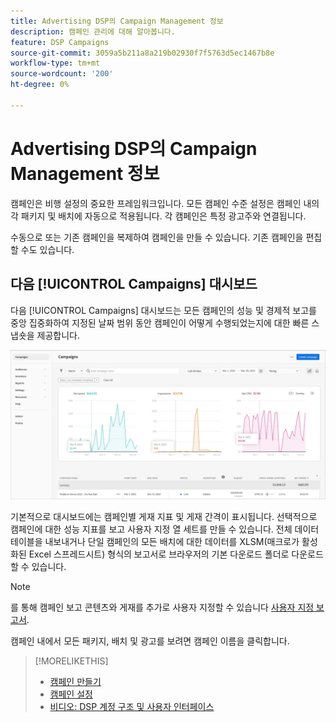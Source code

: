 ```yaml
---
title: Advertising DSP의 Campaign Management 정보
description: 캠페인 관리에 대해 알아봅니다.
feature: DSP Campaigns
source-git-commit: 3059a5b211a8a219b02930f7f5763d5ec1467b8e
workflow-type: tm+mt
source-wordcount: '200'
ht-degree: 0%

---
```


# Advertising DSP의 Campaign Management 정보

캠페인은 비행 설정의 중요한 프레임워크입니다. 모든 캠페인 수준 설정은 캠페인 내의 각 패키지 및 배치에 자동으로 적용됩니다. 각 캠페인은 특정 광고주와 연결됩니다.

수동으로 또는 기존 캠페인을 복제하여 캠페인을 만들 수 있습니다. 기존 캠페인을 편집할 수도 있습니다.

## 다음 [!UICONTROL Campaigns] 대시보드

<!-- standardize on "dashboard" or "view" -->
다음 [!UICONTROL Campaigns] 대시보드는 모든 캠페인의 성능 및 경제적 보고를 중앙 집중화하여 지정된 날짜 범위 동안 캠페인이 어떻게 수행되었는지에 대한 빠른 스냅숏을 제공합니다.

![캠페인 대시보드](/help/dsp/assets/campaign-dashboard.png)

기본적으로 대시보드에는 캠페인별 게재 지표 및 게재 간격이 표시됩니다. 선택적으로 캠페인에 대한 성능 지표를 보고 사용자 지정 열 세트를 만들 수 있습니다. 전체 데이터 테이블을 내보내거나 단일 캠페인의 모든 배치에 대한 데이터를 XLSM(매크로가 활성화된 Excel 스프레드시트) 형식의 보고서로 브라우저의 기본 다운로드 폴더로 다운로드할 수 있습니다.

>[!NOTE]
>
>를 통해 캠페인 보고 콘텐츠와 게재를 추가로 사용자 지정할 수 있습니다 [사용자 지정 보고서](/help/dsp/reports/report-about.md).

캠페인 내에서 모든 패키지, 배치 및 광고를 보려면 캠페인 이름을 클릭합니다.

>[!MORELIKETHIS]
>
>* [캠페인 만들기](campaign-create.md)
>* [캠페인 설정](campaign-settings.md)
>* [비디오: DSP 계정 구조 및 사용자 인터페이스](https://experienceleague.adobe.com/docs/advertising-cloud-learn/tutorials/dsp/ui.html)

